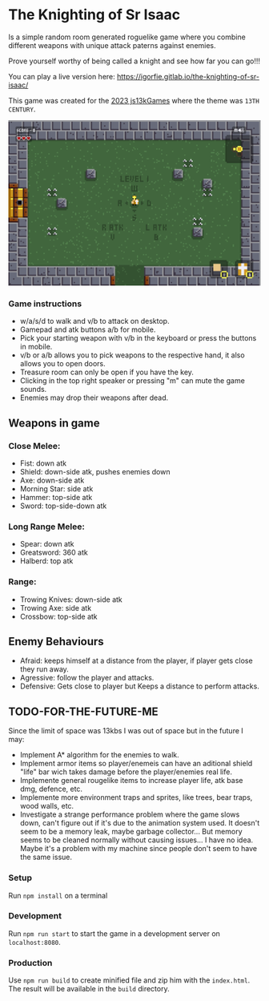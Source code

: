 # The Knighting of Sr Isaac

Is a simple random room generated roguelike game where you combine different weapons with unique attack paterns against enemies.

Prove yourself worthy of being called a knight and see how far you can go!!!

You can play a live version here: https://igorfie.gitlab.io/the-knighting-of-sr-isaac/

This game was created for the [2023 js13kGames](https://js13kgames.com/) where the theme was `13TH CENTURY`.

![game screen](media/the-knighting-of-sr-isaac.png "The Knighting of Sr Isaac Game Screen")

### Game instructions
- w/a/s/d to walk and v/b to attack on desktop.
- Gamepad and atk buttons a/b for mobile. 
- Pick your starting weapon with v/b in the keyboard or press the buttons in mobile.
- v/b or a/b allows you to pick weapons to the respective hand, it also allows you to open doors.
- Treasure room can only be open if you have the key.
- Clicking in the top right speaker or pressing "m" can mute the game sounds.
- Enemies may drop their weapons after dead.

## Weapons in game

### Close Melee:
- Fist: down atk
- Shield: down-side atk, pushes enemies down
- Axe: down-side atk
- Morning Star: side atk
- Hammer: top-side atk
- Sword: top-side-down atk

### Long Range Melee:
- Spear: down atk
- Greatsword: 360 atk
- Halberd: top atk

### Range:
- Trowing Knives: down-side atk
- Trowing Axe: side atk
- Crossbow: top-side atk

## Enemy Behaviours
- Afraid: keeps himself at a distance from the player, if player gets close they run away.
- Agressive: follow the player and attacks.
- Defensive: Gets close to player but Keeps a distance to perform attacks.

## TODO-FOR-THE-FUTURE-ME
Since the limit of space was 13kbs I was out of space but in the future I may:
- Implement A* algorithm for the enemies to walk.
- Implement armor items so player/enemeis can have an aditional shield "life" bar wich takes damage before the player/enemies real life.
- Implemente general rougelike items to increase player life, atk base dmg, defence, etc.
- Implemente more environment traps and sprites, like trees, bear traps, wood walls, etc.
- Investigate a strange performance problem where the game slows down, can't figure out if it's due to the animation system used. It doesn't seem to be a memory leak, maybe garbage collector... But memory seems to be cleaned normally without causing issues... I have no idea. Maybe it's a problem with my machine since people don't seem to have the same issue.

### Setup
Run `npm install` on a terminal

### Development
Run `npm run start` to start the game in a development server on `localhost:8080`.

### Production
Use `npm run build` to create minified file and zip him with the `index.html`. The result will be available in the `build` directory.